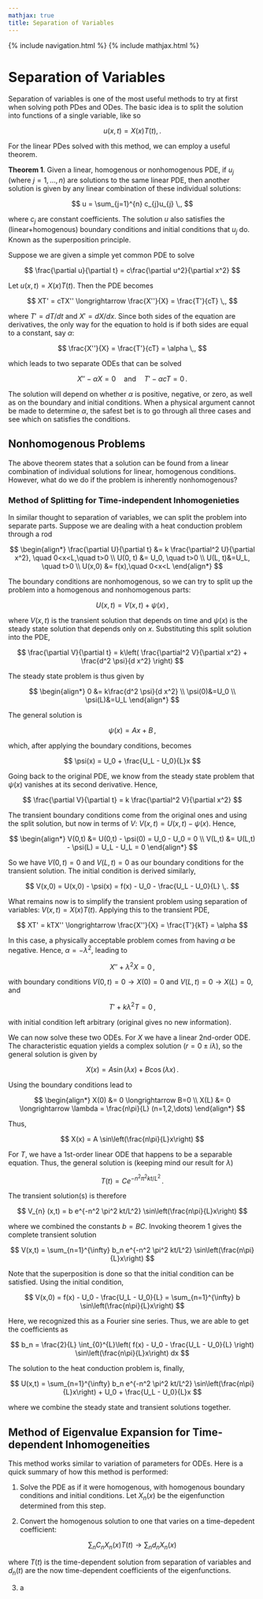 ```yaml
---
mathjax: true
title: Separation of Variables
---
```

{% include navigation.html %}
{% include mathjax.html %}

# Separation of Variables

Separation of variables is one of the most useful methods to try at first when solving poth PDes and ODes. The basic idea is to split the solution into functions of a single variable, like so

$$ u(x,t) = X(x)T(t) ,. $$

For the linear PDes solved with this method, we can employ a useful theorem.

**Theorem 1**. Given a linear, homogenous or nonhomogenous PDE, if $u_j$ (where $j=1,\dots, n$) are solutions to the same linear PDE, then another solution is given by any linear combination of these individual solutions:

$$ u = \sum_{j=1}^{n} c_{j}u_{j} \,, $$

where $c_j$ are constant coefficients. The solution $u$ also satisfies the (linear+homogenous) boundary conditions and initial conditions that $u_j$ do. Known as the superposition principle.

Suppose we are given a simple yet common PDE to solve

$$ \frac{\partial u}{\partial t} = c\frac{\partial u^2}{\partial x^2} $$

Let $u(x,t) = X(x)T(t)$. Then the PDE becomes

$$ XT' = cTX'' \longrightarrow \frac{X''}{X} = \frac{T'}{cT} \,, $$

where $T' = dT/dt$ and $X' = dX/dx$. Since both sides of the equation are derivatives, the only way for the equation to hold is if both sides are equal to a constant, say $\alpha$:

$$ \frac{X''}{X} = \frac{T'}{cT} = \alpha \,, $$

which leads to two separate ODEs that can be solved

$$ X'' - \alpha X = 0  \quad \text{and} \quad T' - \alpha cT = 0  \,. $$

The solution will depend on whether $\alpha$ is positive, negative, or zero, as well as on the boundary and initial conditions. When a physical argument cannot be made to determine $\alpha$, the safest bet is to go through all three cases and see which on satisfies the conditions.

## Nonhomogenous Problems

The above theorem states that a solution can be found from a linear combination of individual solutions for linear, homogenous conditions. However, what do we do if the problem is inherently nonhomogenous? 

### Method of Splitting for Time-independent Inhomogenieties

In similar thought to separation of variables, we can split the problem into separate parts. Suppose we are dealing with a heat conduction problem through a rod

$$ \begin{align*} \frac{\partial U}{\partial t} &= k \frac{\partial^2 U}{\partial x^2}, \quad 0<x<L,\quad t>0 \\ U(0, t) &= U_0, \quad t>0 \\ U(L, t)&=U_L, \quad t>0 \\ U(x,0) &= f(x),\quad 0<x<L  \end{align*} $$

The boundary conditions are nonhomogenous, so we can try to split up the problem into a homogenous and nonhomogenous parts:

$$ U(x,t) = V(x,t) + \psi(x) \,, $$

where $V(x,t)$ is the transient solution that depends on time and $\psi(x)$ is the steady state solution that depends only on $x$. Substituting this split solution into the PDE,

$$ \frac{\partial V}{\partial t} = k\left( \frac{\partial^2 V}{\partial x^2} + \frac{d^2 \psi}{d x^2} \right) $$

The steady state problem is thus given by

$$ \begin{align*} 0 &= k\frac{d^2 \psi}{d x^2} \\ \psi(0)&=U_0 \\ \psi(L)&=U_L \end{align*} $$

The general solution is 

$$ \psi(x) = Ax + B \,, $$

which, after applying the boundary conditions, becomes

$$ \psi(x) = U_0 + \frac{U_L - U_0}{L}x $$

Going back to the original PDE, we know from the steady state problem that $\psi(x)$ vanishes at its second derivative. Hence,

$$ \frac{\partial V}{\partial t} = k \frac{\partial^2 V}{\partial x^2} $$

The transient boundary conditions come from the original ones and using the split solution, but now in terms of $V$: $V(x,t) = U(x,t) - \psi(x)$. Hence,

$$ \begin{align*} V(0,t) &= U(0,t) - \psi(0) = U_0 - U_0 = 0 \\ V(L,t) &= U(L,t) - \psi(L) = U_L - U_L = 0 \end{align*} $$

So we have $V(0,t)=0$ and $V(L,t)=0$ as our boundary conditions for the transient solution. The initial condition is derived similarly,

$$ V(x,0) = U(x,0) - \psi(x) = f(x) - U_0 - \frac{U_L - U_0}{L} \,. $$

What remains now is to simplify the transient problem using separation of variables: $V(x,t) = X(x)T(t)$. Applying this to the transient PDE,

$$ XT' = kTX'' \longrightarrow \frac{X''}{X} = \frac{T'}{kT} = \alpha $$

In this case, a physically acceptable problem comes from having $\alpha$ be negative. Hence, $\alpha = -\lambda^2$, leading to

$$ X'' + \lambda^2 X = 0 \,, $$

with boundary conditions $V(0,t)=0 \rightarrow X(0)=0$ and $V(L,t)=0 \rightarrow X(L)=0$, and

$$ T' + k\lambda^2 T = 0 \,, $$

with initial condition left arbitrary (original gives no new information).

We can now solve these two ODEs. For $X$ we have a linear 2nd-order ODE. The characteristic equation yields a complex solution ($r = 0 \pm i\lambda$), so the general solution is given by

$$ X(x) = A\sin(\lambda x) + B\cos(\lambda x) \,. $$

Using the boundary conditions lead to

$$ \begin{align*} X(0) &= 0 \longrightarrow B=0 \\ X(L) &= 0 \longrightarrow \lambda = \frac{n\pi}{L} (n=1,2,\dots)  \end{align*} $$

Thus,

$$ X(x) = A \sin\left(\frac{n\pi}{L}x\right) $$

For $T$, we have a 1st-order linear ODE that happens to be a separable equation. Thus, the general solution is (keeping mind our result for $\lambda$) 

$$ T(t) = Ce^{-n^2 \pi^2 kt/L^2} \,. $$

The transient solution(s) is therefore

$$ V_{n} (x,t) = b e^{-n^2 \pi^2 kt/L^2} \sin\left(\frac{n\pi}{L}x\right) $$

where we combined the constants $b=BC$. Invoking theorem 1 gives the complete transient solution

$$ V(x,t) = \sum_{n=1}^{\infty} b_n e^{-n^2 \pi^2 kt/L^2} \sin\left(\frac{n\pi}{L}x\right)  $$

Note that the superposition is done so that the initial condition can be satisfied. Using the initial condition,

$$ V(x,0) = f(x) - U_0 - \frac{U_L - U_0}{L} = \sum_{n=1}^{\infty} b \sin\left(\frac{n\pi}{L}x\right) $$

Here, we recognized this as a Fourier sine series. Thus, we are able to get the coefficients as

$$ b_n = \frac{2}{L} \int_{0}^{L}\left( f(x) - U_0 - \frac{U_L - U_0}{L} \right) \sin\left(\frac{n\pi}{L}x\right) dx $$

The solution to the heat conduction problem is, finally,

$$ U(x,t) = \sum_{n=1}^{\infty} b_n e^{-n^2 \pi^2 kt/L^2} \sin\left(\frac{n\pi}{L}x\right) + U_0 + \frac{U_L - U_0}{L}x $$

where we combine the steady state and transient solutions together.

## Method of Eigenvalue Expansion for Time-dependent Inhomogeneities

This method works similar to variation of parameters for ODEs. Here is a quick summary of how this method is performed:

1) Solve the PDE as if it were homogenous, with homogenous boundary conditions and initial conditions. Let $X_n(x)$ be the eigenfunction determined from this step.

2) Convert the homogenous solution to one that varies on a time-depedent coefficient:

$$ \sum_n C_n X_n(x) T(t) \longrightarrow \sum_n d_n X_n(x) $$

where $T(t)$ is the time-dependent solution from separation of variables and $d_n(t)$ are the now time-dependent coefficients of the eigenfunctions.

3) a


